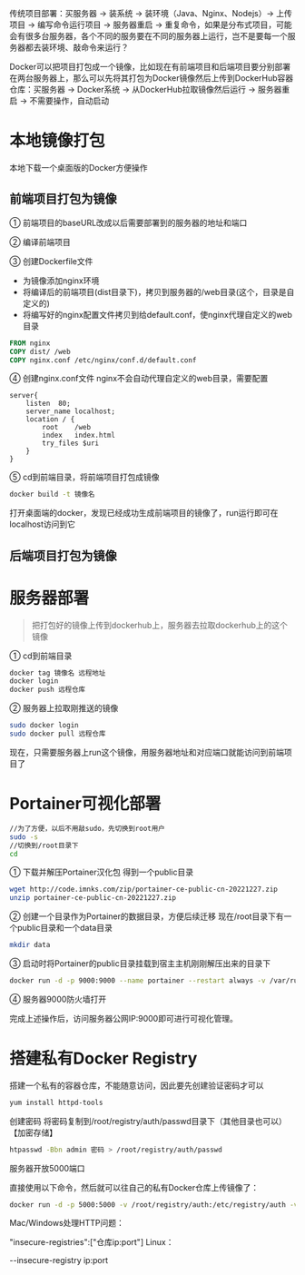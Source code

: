 传统项目部署：买服务器 -> 装系统 -> 装环境（Java、Nginx、Nodejs）-> 上传项目 -> 编写命令运行项目 -> 服务器重启 -> 重复命令，如果是分布式项目，可能会有很多台服务器，各个不同的服务要在不同的服务器上运行，岂不是要每一个服务器都去装环境、敲命令来运行？

Docker可以把项目打包成一个镜像，比如现在有前端项目和后端项目要分别部署在两台服务器上，那么可以先将其打包为Docker镜像然后上传到DockerHub容器仓库：买服务器 -> Docker系统 -> 从DockerHub拉取镜像然后运行 -> 服务器重启 -> 不需要操作，自动启动

# 本地镜像打包

本地下载一个桌面版的Docker方便操作

## 前端项目打包为镜像

① 前端项目的baseURL改成以后需要部署到的服务器的地址和端口

② 编译前端项目

③ 创建Dockerfile文件
* 为镜像添加nginx环境
* 将编译后的前端项目(dist目录下)，拷贝到服务器的/web目录(这个，目录是自定义的)
* 将编写好的nginx配置文件拷贝到给default.conf，使nginx代理自定义的web目录
```dockerfile
FROM nginx
COPY dist/ /web
COPY nginx.conf /etc/nginx/conf.d/default.conf
```

④ 创建nginx.conf文件
nginx不会自动代理自定义的web目录，需要配置
```nginx
server{
    listen  80;
    server_name localhost;
    location / {
        root    /web
        index   index.html
        try_files $uri
    }
}
```

⑤ cd到前端目录，将前端项目打包成镜像
```bash
docker build -t 镜像名 
```

打开桌面端的docker，发现已经成功生成前端项目的镜像了，run运行即可在localhost访问到它

## 后端项目打包为镜像

# 服务器部署

>把打包好的镜像上传到dockerhub上，服务器去拉取dockerhub上的这个镜像

① cd到前端目录
```bash
docker tag 镜像名 远程地址
docker login
docker push 远程仓库
```

② 服务器上拉取刚推送的镜像

```bash
sudo docker login
sudo docker pull 远程仓库
```

现在，只需要服务器上run这个镜像，用服务器地址和对应端口就能访问到前端项目了

# Portainer可视化部署

```bash
//为了方便，以后不用敲sudo，先切换到root用户
sudo -s
//切换到/root目录下
cd
```

① 下载并解压Portainer汉化包
得到一个public目录
```bash
wget http://code.imnks.com/zip/portainer-ce-public-cn-20221227.zip
unzip portainer-ce-public-cn-20221227.zip
```

② 创建一个目录作为Portainer的数据目录，方便后续迁移
现在/root目录下有一个public目录和一个data目录
```bash
mkdir data
```

③ 启动时将Portainer的public目录挂载到宿主主机刚刚解压出来的目录下

```bash
docker run -d -p 9000:9000 --name portainer --restart always -v /var/run/docker.sock:/var/run/docker.sock -v /root/data:/data -v /root/public:/public portainer/portainer
```

④ 服务器9000防火墙打开

完成上述操作后，访问服务器公网IP:9000即可进行可视化管理。



# 搭建私有Docker Registry

搭建一个私有的容器仓库，不能随意访问，因此要先创建验证密码才可以

```bash
yum install httpd-tools
```

创建密码
将密码复制到/root/registry/auth/passwd目录下（其他目录也可以）【加密存储】
```bash
htpasswd -Bbn admin 密码 > /root/registry/auth/passwd
```

服务器开放5000端口

直接使用以下命令，然后就可以往自己的私有Docker仓库上传镜像了：
```bash
docker run -d -p 5000:5000 -v /root/registry/auth:/etc/registry/auth -v /root/registry/data:/var/lib/registry -e "REGISTRY_AUTH=htpasswd" -e "REGISTRY_AUTH_HTPASSWD_REALM=Registry Realm" -e "REGISTRY_AUTH_HTPASSWD_PATH=/etc/registry/auth/passwd" registry
```

Mac/Windows处理HTTP问题：

"insecure-registries":["仓库ip:port"]
Linux：

--insecure-registry ip:port